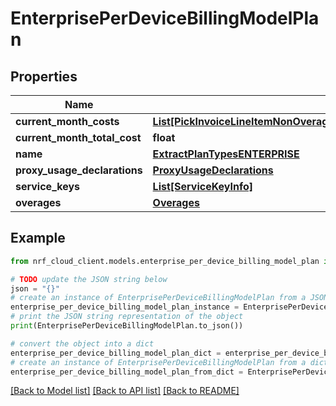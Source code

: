 # EnterprisePerDeviceBillingModelPlan


## Properties

Name | Type | Description | Notes
------------ | ------------- | ------------- | -------------
**current_month_costs** | [**List[PickInvoiceLineItemNonOverageExcludeKeyofInvoiceLineItemNonOverageType]**](PickInvoiceLineItemNonOverageExcludeKeyofInvoiceLineItemNonOverageType.md) |  | [optional] 
**current_month_total_cost** | **float** |  | [optional] 
**name** | [**ExtractPlanTypesENTERPRISE**](ExtractPlanTypesENTERPRISE.md) |  | 
**proxy_usage_declarations** | [**ProxyUsageDeclarations**](ProxyUsageDeclarations.md) |  | 
**service_keys** | [**List[ServiceKeyInfo]**](ServiceKeyInfo.md) |  | [optional] 
**overages** | [**Overages**](Overages.md) |  | 

## Example

```python
from nrf_cloud_client.models.enterprise_per_device_billing_model_plan import EnterprisePerDeviceBillingModelPlan

# TODO update the JSON string below
json = "{}"
# create an instance of EnterprisePerDeviceBillingModelPlan from a JSON string
enterprise_per_device_billing_model_plan_instance = EnterprisePerDeviceBillingModelPlan.from_json(json)
# print the JSON string representation of the object
print(EnterprisePerDeviceBillingModelPlan.to_json())

# convert the object into a dict
enterprise_per_device_billing_model_plan_dict = enterprise_per_device_billing_model_plan_instance.to_dict()
# create an instance of EnterprisePerDeviceBillingModelPlan from a dict
enterprise_per_device_billing_model_plan_from_dict = EnterprisePerDeviceBillingModelPlan.from_dict(enterprise_per_device_billing_model_plan_dict)
```
[[Back to Model list]](../README.md#documentation-for-models) [[Back to API list]](../README.md#documentation-for-api-endpoints) [[Back to README]](../README.md)



